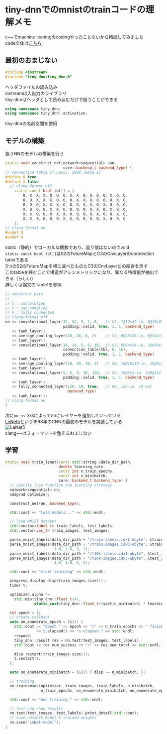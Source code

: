 # tiny-dnnでのmnistのtrainコードの理解メモ  
c++でmachine leaningのcodingやったことないから精読してみました  
code全体は[こちら](https://github.com/yumfab-eeis/BNNonFPGA/blob/master/tiny-dnn/examples/mnist/train.cpp)

## 最初のおまじない
```c++
#include <iostream>
#include "tiny_dnn/tiny_dnn.h"
```

ヘッダファイルの読み込み  
iostreamは入出力のライブラリ  
tiny-dnnはヘッダとして読み込むだけで扱うことができる  

```cpp
using namespace tiny_dnn;  
using namespace tiny_dnn::activation;
```

tiny-dnnの名前空間を使用  

## モデルの構築
扱うNNのモデルの構築を行う  
```cpp
static void construct_net(network<sequential> &nn,
                          core::backend_t backend_type) {  
// connection table [Y.Lecun, 1998 Table.1]
#define O true
#define X false
  // clang-format off
    static const bool tbl[] = {
        O, X, X, X, O, O, O, X, X, O, O, O, O, X, O, O,
        O, O, X, X, X, O, O, O, X, X, O, O, O, O, X, O,
        O, O, O, X, X, X, O, O, O, X, X, O, X, O, O, O,
        X, O, O, O, X, X, O, O, O, O, X, X, O, X, O, O,
        X, X, O, O, O, X, X, O, O, O, O, X, O, O, X, O,
        X, X, X, O, O, O, X, X, O, O, O, O, X, O, O, O
    };
// clang-format on
#undef O
#undef X
```
static（静的）でローカルな関数であり、返り値はないのでvoid  
`static const bool tbl[]`はS2のFutureMapとC3のCnvLayerのconnection tableである  
3つのS2のFutureMapを横に並べたものとC3のCnvLayerとの結合を示す  
このtableを挟むことで構造がアシンメトリックになり、異なる特徴量が抽出できる（らしい）  
詳しくは論文のTable1を参照  

```c++
// construct nets
//
// C : convolution
// S : sub-sampling
// F : fully connected
// clang-format off
nn << convolutional_layer(32, 32, 5, 1, 6,   // C1, 1@32x32-in, 6@28x28-out
                          padding::valid, true, 1, 1, backend_type)
   << tanh_layer()
   << average_pooling_layer(28, 28, 6, 2)    // S2, 6@28x28-in, 6@14x14-out
   << tanh_layer()
   << convolutional_layer(14, 14, 5, 6, 16,  // C3, 6@14x14-in, 16@10x10-out
                          connection_table(tbl, 6, 16),
                          padding::valid, true, 1, 1, backend_type)
   << tanh_layer()
   << average_pooling_layer(10, 10, 16, 2)   // S4, 16@10x10-in, 16@5x5-out
   << tanh_layer()
   << convolutional_layer(5, 5, 5, 16, 120,  // C5, 16@5x5-in, 120@1x1-out
                          padding::valid, true, 1, 1, backend_type)
   << tanh_layer()
   << fully_connected_layer(120, 10, true,   // F6, 120-in, 10-out
                            backend_type)
   << tanh_layer();
// clang-format on
}
```
次に`nn << XXX`によってnnにレイヤーを追加していっている  
[LeNet5](http://yann.lecun.com/exdb/publis/pdf/lecun-98.pdf)という1998年のCNNの最初のモデルを実装している  
![LeNet5](https://cdn-ak.f.st-hatena.com/images/fotolife/n/ni4muraano/20170205/20170205221322.jpg)  
clang~~はフォーマットを整えるおまじない  

## 学習
```cpp
static void train_lenet(const std::string &data_dir_path,
                        double learning_rate,
                        const int n_train_epochs,
                        const int n_minibatch,
                        core::backend_t backend_type) {
  // specify loss-function and learning strategy
  network<sequential> nn;
  adagrad optimizer;

  construct_net(nn, backend_type);

  std::cout << "load models..." << std::endl;

  // load MNIST dataset
  std::vector<label_t> train_labels, test_labels;
  std::vector<vec_t> train_images, test_images;

  parse_mnist_labels(data_dir_path + "/train-labels.idx1-ubyte", &train_labels);
  parse_mnist_images(data_dir_path + "/train-images.idx3-ubyte", &train_images,
                     -1.0, 1.0, 2, 2);
  parse_mnist_labels(data_dir_path + "/t10k-labels.idx1-ubyte", &test_labels);
  parse_mnist_images(data_dir_path + "/t10k-images.idx3-ubyte", &test_images,
                     -1.0, 1.0, 2, 2);

  std::cout << "start training" << std::endl;

  progress_display disp(train_images.size());
  timer t;

  optimizer.alpha *=
    std::min(tiny_dnn::float_t(4),
             static_cast<tiny_dnn::float_t>(sqrt(n_minibatch) * learning_rate));

  int epoch = 1;
  // create callback
  auto on_enumerate_epoch = [&]() {
    std::cout << "Epoch " << epoch << "/" << n_train_epochs << " finished. "
              << t.elapsed() << "s elapsed." << std::endl;
    ++epoch;
    tiny_dnn::result res = nn.test(test_images, test_labels);
    std::cout << res.num_success << "/" << res.num_total << std::endl;

    disp.restart(train_images.size());
    t.restart();
  };

  auto on_enumerate_minibatch = [&]() { disp += n_minibatch; };

  // training
  nn.train<mse>(optimizer, train_images, train_labels, n_minibatch,
                n_train_epochs, on_enumerate_minibatch, on_enumerate_epoch);

  std::cout << "end training." << std::endl;

  // test and show results
  nn.test(test_images, test_labels).print_detail(std::cout);
  // save network model & trained weights
  nn.save("LeNet-model");
}
```

